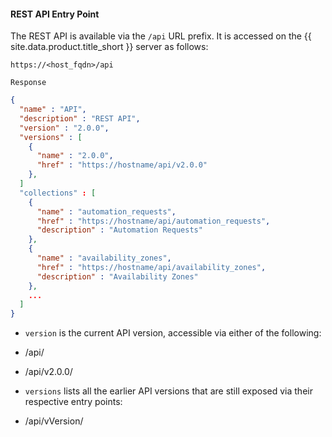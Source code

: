#### REST API Entry Point

The REST API is available via the `/api` URL prefix. It is accessed on
the {{ site.data.product.title_short }} server as follows:

    https://<host_fqdn>/api

`Response`

``` json
{
  "name" : "API",
  "description" : "REST API",
  "version" : "2.0.0",
  "versions" : [
    {
      "name" : "2.0.0",
      "href" : "https://hostname/api/v2.0.0"
    },
  ]
  "collections" : [
    {
      "name" : "automation_requests",
      "href" : "https://hostname/api/automation_requests",
      "description" : "Automation Requests"
    },
    {
      "name" : "availability_zones",
      "href" : "https://hostname/api/availability_zones",
      "description" : "Availability Zones"
    },
    ...
  ]
}
```

  - `version` is the current API version, accessible via either of the
    following:

  - /api/

  - /api/v2.0.0/

  - `versions` lists all the earlier API versions that are still exposed
    via their respective entry points:

  - /api/vVersion/
